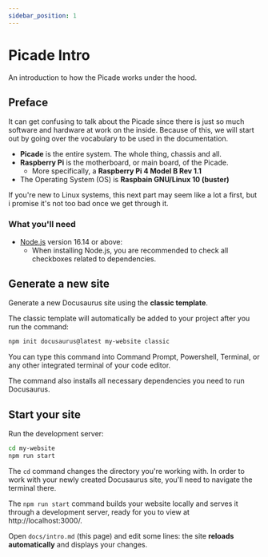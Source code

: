 ```yaml
---
sidebar_position: 1
---
```


# Picade Intro

An introduction to how the Picade works under the hood.

## Preface

It can get confusing to talk about the Picade since there is just so much software and hardware at work on the inside. Because of this, we will start out by going over the vocabulary to be used in the documentation.

- **Picade** is the entire system. The whole thing, chassis and all.
- **Raspberry Pi** is the motherboard, or main board, of the Picade. 
  - More specifically, a **Raspberry Pi 4 Model B Rev 1.1**
- The Operating System (OS) is **Raspbain GNU/Linux 10 (buster)**

If you're new to Linux systems, this next part may seem like a lot a first, but i promise it's not too bad once we get through it.



### What you'll need

- [Node.js](https://nodejs.org/en/download/) version 16.14 or above:
  - When installing Node.js, you are recommended to check all checkboxes related to dependencies.

## Generate a new site

Generate a new Docusaurus site using the **classic template**.

The classic template will automatically be added to your project after you run the command:

```bash
npm init docusaurus@latest my-website classic
```

You can type this command into Command Prompt, Powershell, Terminal, or any other integrated terminal of your code editor.

The command also installs all necessary dependencies you need to run Docusaurus.

## Start your site

Run the development server:

```bash
cd my-website
npm run start
```

The `cd` command changes the directory you're working with. In order to work with your newly created Docusaurus site, you'll need to navigate the terminal there.

The `npm run start` command builds your website locally and serves it through a development server, ready for you to view at http://localhost:3000/.

Open `docs/intro.md` (this page) and edit some lines: the site **reloads automatically** and displays your changes.
